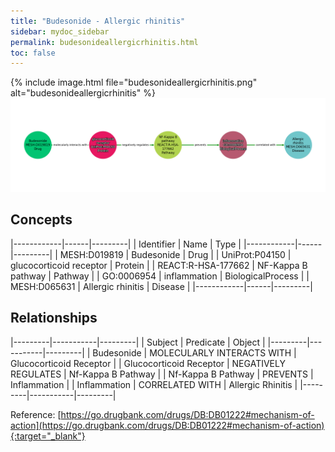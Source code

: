 ```yaml
---
title: "Budesonide - Allergic rhinitis"
sidebar: mydoc_sidebar
permalink: budesonideallergicrhinitis.html
toc: false 
---
```


{% include image.html file="budesonideallergicrhinitis.png" alt="budesonideallergicrhinitis" %}![Path Visualization](/images/budesonideallergicrhinitis.png)

## Concepts

|------------|------|---------|
| Identifier | Name | Type    |
|------------|------|---------|
| MESH:D019819 | Budesonide | Drug |
| UniProt:P04150 | glucocorticoid receptor | Protein |
| REACT:R-HSA-177662 | NF-Kappa B pathway | Pathway |
| GO:0006954 | inflammation | BiologicalProcess |
| MESH:D065631 | Allergic rhinitis | Disease |
|------------|------|---------|

## Relationships

|---------|-----------|---------|
| Subject | Predicate | Object  |
|---------|-----------|---------|
| Budesonide | MOLECULARLY INTERACTS WITH | Glucocorticoid Receptor |
| Glucocorticoid Receptor | NEGATIVELY REGULATES | Nf-Kappa B Pathway |
| Nf-Kappa B Pathway | PREVENTS | Inflammation |
| Inflammation | CORRELATED WITH | Allergic Rhinitis |
|---------|-----------|---------|

Reference: [https://go.drugbank.com/drugs/DB:DB01222#mechanism-of-action](https://go.drugbank.com/drugs/DB:DB01222#mechanism-of-action){:target="_blank"}